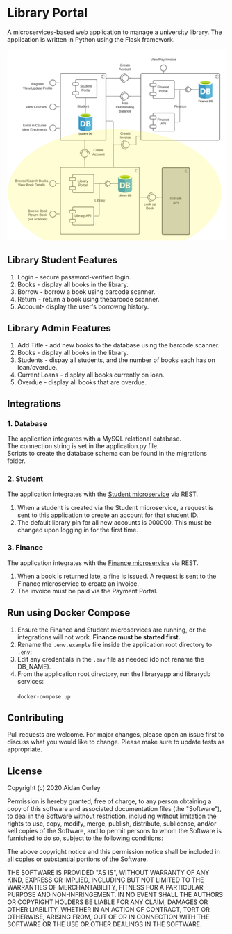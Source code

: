 # Library Portal
A microservices-based web application to manage a university library.
The application is written in Python using the Flask framework.

![component diagram](static/library.png "Component Diagram")

## Library Student Features
1. Login - secure password-verified login.
2. Books - display all books in the library.
3. Borrow - borrow a book using barcode scanner.
4. Return - return a book using thebarcode scanner.
5. Account- display the user's borrowng history.

## Library Admin Features
1. Add Title - add new books to the database using the barcode scanner.
2. Books - display all books in the library.
3. Students - dispay all students, and the number of books each has on loan/overdue.
4. Current Loans - display all books currently on loan.
5. Overdue - display all books that are overdue.

## Integrations
### 1. Database
The application integrates with a MySQL relational database.<br/>
The connection string is set in the application.py file.<br/>
Scripts to create the database schema can be found in the migrations folder.

### 2. Student
The application integrates with the [Student microservice](https://github.com/AidanCurley/CESBooks) via REST.
1. When a student is created via the Student microservice, a request is sent to this application to create an account for that student ID.
2. The default library pin for all new accounts is 000000. This must be changed upon logging in for the first time.

### 3. Finance
The application integrates with the [Finance microservice](https://github.com/tvergilio/finance) via REST.
1. When a book is returned late, a fine is issued. A request is sent to the Finance microservice to create an invoice. 
2. The invoice must be paid via the Payment Portal.

## Run using Docker Compose
1. Ensure the Finance and Student microservices are running, or the integrations will not work. **Finance must be started first.**<br/>
2. Rename the `.env.example` file inside the application root directory to `.env`:<br/>
3. Edit any credentials in the `.env` file as needed (do not rename the DB_NAME).<br/>
4. From the application root directory, run the libraryapp and librarydb services:<br/><br/>
   `docker-compose up`

## Contributing
Pull requests are welcome. For major changes, please open an issue first to discuss what you would like to change.
Please make sure to update tests as appropriate.

## License
Copyright (c) 2020 Aidan Curley

Permission is hereby granted, free of charge, to any person obtaining a copy
of this software and associated documentation files (the "Software"), to deal
in the Software without restriction, including without limitation the rights
to use, copy, modify, merge, publish, distribute, sublicense, and/or sell
copies of the Software, and to permit persons to whom the Software is
furnished to do so, subject to the following conditions:

The above copyright notice and this permission notice shall be included in all
copies or substantial portions of the Software.

THE SOFTWARE IS PROVIDED "AS IS", WITHOUT WARRANTY OF ANY KIND, EXPRESS OR
IMPLIED, INCLUDING BUT NOT LIMITED TO THE WARRANTIES OF MERCHANTABILITY,
FITNESS FOR A PARTICULAR PURPOSE AND NON-INFRINGEMENT. IN NO EVENT SHALL THE
AUTHORS OR COPYRIGHT HOLDERS BE LIABLE FOR ANY CLAIM, DAMAGES OR OTHER
LIABILITY, WHETHER IN AN ACTION OF CONTRACT, TORT OR OTHERWISE, ARISING FROM,
OUT OF OR IN CONNECTION WITH THE SOFTWARE OR THE USE OR OTHER DEALINGS IN THE
SOFTWARE.
